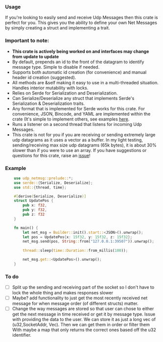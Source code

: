 ### Usage
If you're looking to easily send and receive Udp Messages then this crate is perfect for you. 
This gives you the ability to define your own Net Messages by simply creating a struct
and implementing a trait. 

### Important to note:
- **This crate is actively being worked on and interfaces may change from update to update**
- By default, prepends an id to the front of the datagram to identify message type. Simple to disable if needed.
- Supports both automatic id creation (for convenience) and manual header id creation (suggested).
- All methods are &self making it easy to use in a multi-threaded situation. Handles interior mutability with locks.
- Relies on Serde for Serialization and Deserialization.
- Can Serialize/Deserialize any struct that implements Serde's Serialization & Deserialization traits.
- Any format that is implemented for Serde works for this crate. For convenience, JSON, Bincode, and YAML are implemented within the crate (It's simple to implement others, see examples [here](https://github.com/Javagedes/udp_netmsg/blob/master/src/serdes.rs).
- Runs a listener on a second thread that listens for incoming Udp Messages.
- This crate is not for you if you are receiving or sending extremely large udp datagrams
as it uses a vector as a buffer. In my light testing, sending/receiving max size udp datagrams
(65k bytes), it is about 30% slower than if you were to use an array.
If you have suggestions or questions for this crate, raise an [issue](https://github.com/Javagedes/udp_netmsg/issues)!

### Example
```rust
    use udp_netmsg::prelude::*;
    use serde::{Serialize, Deserialize};
    use std::{thread, time};

    #[derive(Serialize, Deserialize)]
    struct UpdatePos {
        pub x: f32,
        pub y: f32,
        pub z: f32
    }

    fn main() {
        let net_msg = Builder::init().start::<JSON>().unwrap(); 
        let pos = UpdatePos{x: 15f32, y: 15f32, z: 15f32};
        net_msg.send(pos, String::from("127.0.0.1:39507")).unwrap();
    
        thread::sleep(time::Duration::from_millis(100));

        net_msg.get::<UpdatePos>().unwrap();
    }
```

### To do 
- [ ] Split up the sending and receiving part of the socket so I don't have to lock the whole thing and makes responses slower
- [ ] Maybe? add functionality to just get the most recently received net message for when message order (of different structs) matter. 
- [ ] Change the way messages are stored so that user can chose to either get the next message in time received or get it by message type. Issue with providing the data to the user. We can store it as just a long vec of (u32,SocketAddr, Vec<u8>). Then we can get them in order or filter them With maybe a map that only returns the correct ones based off the u32 identifier.